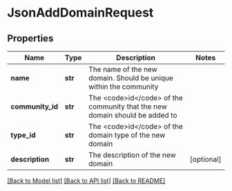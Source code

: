 # JsonAddDomainRequest

## Properties
Name | Type | Description | Notes
------------ | ------------- | ------------- | -------------
**name** | **str** | The name of the new domain. Should be unique within the community | 
**community_id** | **str** | The &lt;code&gt;id&lt;/code&gt; of the community that the new domain should be added to | 
**type_id** | **str** | The &lt;code&gt;id&lt;/code&gt; of the domain type of the new domain | 
**description** | **str** | The description of the new domain | [optional] 

[[Back to Model list]](../README.md#documentation-for-models) [[Back to API list]](../README.md#documentation-for-api-endpoints) [[Back to README]](../README.md)


